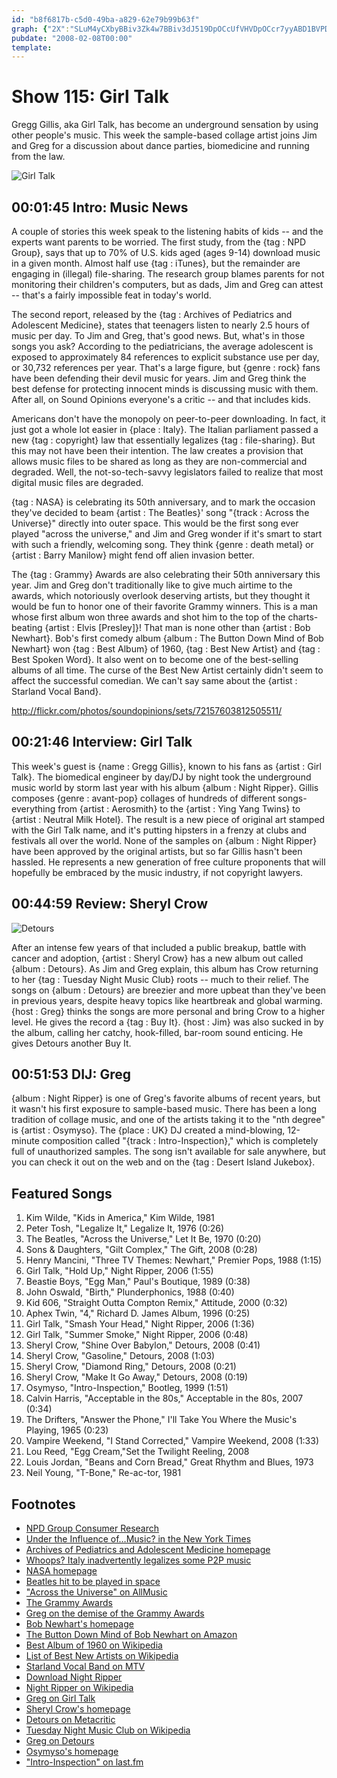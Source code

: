 ```yaml
---
id: "b8f6817b-c5d0-49ba-a829-62e79b99b63f"
graph: {"2X":"SLuM4yCXbyBBiv3Zk4w7BBiv3dJ519DpOCcUfVHVDpOCcr7yyABD1BVPDe8gBD1BVt7ySxJuF4NPDe8gBH7GWJuF4NJuF4NjDo38JuF4NUahol5xpvoUahol","10A":"LgJ3QjDw49BKZ42LgJ3QLgJ3QPsiV0","22Z":"92B90LWKftBFQuVLWKft97qipBHm1G97qipX6cfd","2EH":"1p46QTETHU6EKuoTETHU"}
pubdate: "2008-02-08T00:00"
template: 
---
```






# Show 115: Girl Talk

Gregg Gillis, aka Girl Talk, has become an underground sensation by using other people's music. This week the sample-based collage artist joins Jim and Greg for a discussion about dance parties, biomedicine and running from the law.

![Girl Talk](https://static.soundopinions.org/images/2008/girltalk.jpg)



## 00:01:45 Intro: Music News

A couple of stories this week speak to the listening habits of kids -- and the experts want parents to be worried. The first study, from the {tag : NPD Group}, says that up to 70% of U.S. kids aged (ages 9-14) download music in a given month. Almost half use {tag : iTunes}, but the remainder are engaging in (illegal) file-sharing. The research group blames parents for not monitoring their children's computers, but as dads, Jim and Greg can attest -- that's a fairly impossible feat in today's world.

The second report, released by the {tag : Archives of Pediatrics and Adolescent Medicine}, states that teenagers listen to nearly 2.5 hours of music per day. To Jim and Greg, that's good news. But, what's in those songs you ask? According to the pediatricians, the average adolescent is exposed to approximately 84 references to explicit substance use per day, or 30,732 references per year. That's a large figure, but {genre : rock} fans have been defending their devil music for years. Jim and Greg think the best defense for protecting innocent minds is discussing music with them. After all, on Sound Opinions everyone's a critic -- and that includes kids.

Americans don't have the monopoly on peer-to-peer downloading. In fact, it just got a whole lot easier in {place : Italy}. The Italian parliament passed a new {tag : copyright} law that essentially legalizes {tag : file-sharing}. But this may not have been their intention. The law creates a provision that allows music files to be shared as long as they are non-commercial and degraded. Well, the not-so-tech-savvy legislators failed to realize that most digital music files are degraded.

{tag : NASA} is celebrating its 50th anniversary, and to mark the occasion they've decided to beam {artist : The Beatles}' song "{track : Across the Universe}" directly into outer space. This would be the first song ever played "across the universe," and Jim and Greg wonder if it's smart to start with such a friendly, welcoming song. They think {genre : death metal} or {artist : Barry Manilow} might fend off alien invasion better.

The {tag : Grammy} Awards are also celebrating their 50th anniversary this year. Jim and Greg don't traditionally like to give much airtime to the awards, which notoriously overlook deserving artists, but they thought it would be fun to honor one of their favorite Grammy winners. This is a man whose first album won three awards and shot him to the top of the charts-beating {artist : Elvis [Presley]}! That man is none other than {artist : Bob Newhart}. Bob's first comedy album {album : The Button Down Mind of Bob Newhart} won {tag : Best Album} of 1960, {tag : Best New Artist} and {tag : Best Spoken Word}. It also went on to become one of the best-selling albums of all time. The curse of the Best New Artist certainly didn't seem to affect the successful comedian. We can't say same about the {artist : Starland Vocal Band}.

http://flickr.com/photos/soundopinions/sets/72157603812505511/



## 00:21:46 Interview: Girl Talk

This week's guest is {name : Gregg Gillis}, known to his fans as {artist : Girl Talk}. The biomedical engineer by day/DJ by night took the underground music world by storm last year with his album {album : Night Ripper}. Gillis composes {genre : avant-pop} collages of hundreds of different songs-everything from {artist : Aerosmith} to the {artist : Ying Yang Twins} to {artist : Neutral Milk Hotel}. The result is a new piece of original art stamped with the Girl Talk name, and it's putting hipsters in a frenzy at clubs and festivals all over the world. None of the samples on {album : Night Ripper} have been approved by the original artists, but so far Gillis hasn't been hassled. He represents a new generation of free culture proponents that will hopefully be embraced by the music industry, if not copyright lawyers.



## 00:44:59 Review: Sheryl Crow

![Detours](https://static.soundopinions.org/assets/115/22Z0.jpg)

After an intense few years of that included a public breakup, battle with cancer and adoption, {artist : Sheryl Crow} has a new album out called {album : Detours}. As Jim and Greg explain, this album has Crow returning to her {tag : Tuesday Night Music Club} roots -- much to their relief. The songs on {album : Detours} are breezier and more upbeat than they've been in previous years, despite heavy topics like heartbreak and global warming. {host : Greg} thinks the songs are more personal and bring Crow to a higher level. He gives the record a {tag : Buy It}. {host : Jim} was also sucked in by the album, calling her catchy, hook-filled, bar-room sound enticing. He gives Detours another Buy It.



## 00:51:53 DIJ: Greg

{album : Night Ripper} is one of Greg's favorite albums of recent years, but it wasn't his first exposure to sample-based music. There has been a long tradition of collage music, and one of the artists taking it to the "nth degree" is {artist : Osymyso}. The {place : UK} DJ created a mind-blowing, 12-minute composition called "{track : Intro-Inspection}," which is completely full of unauthorized samples. The song isn't available for sale anywhere, but you can check it out on the web and on the {tag : Desert Island Jukebox}.



## Featured Songs

1. Kim Wilde, "Kids in America," Kim Wilde, 1981
2. Peter Tosh, "Legalize It," Legalize It, 1976 (0:26)
3. The Beatles, "Across the Universe," Let It Be, 1970 (0:20)
4. Sons & Daughters, "Gilt Complex," The Gift, 2008 (0:28)
5. Henry Mancini, "Three TV Themes: Newhart," Premier Pops, 1988 (1:15)
6. Girl Talk, "Hold Up," Night Ripper, 2006 (1:55)
7. Beastie Boys, "Egg Man," Paul's Boutique, 1989 (0:38)
8. John Oswald, "Birth," Plunderphonics, 1988 (0:40)
9. Kid 606, "Straight Outta Compton Remix," Attitude, 2000 (0:32)
10. Aphex Twin, "4," Richard D. James Album, 1996 (0:25)
11. Girl Talk, "Smash Your Head," Night Ripper, 2006 (1:36)
12. Girl Talk, "Summer Smoke," Night Ripper, 2006 (0:48)
13. Sheryl Crow, "Shine Over Babylon," Detours, 2008 (0:41)
14. Sheryl Crow, "Gasoline," Detours, 2008 (1:03)
15. Sheryl Crow, "Diamond Ring," Detours, 2008 (0:21)
16. Sheryl Crow, "Make It Go Away," Detours, 2008 (0:19)
17. Osymyso, "Intro-Inspection," Bootleg, 1999 (1:51)
18. Calvin Harris, "Acceptable in the 80s," Acceptable in the 80s, 2007 (0:34)
19. The Drifters, "Answer the Phone," I'll Take You Where the Music's Playing, 1965 (0:23)
20. Vampire Weekend, "I Stand Corrected," Vampire Weekend, 2008 (1:33)
21. Lou Reed, "Egg Cream,"Set the Twilight Reeling, 2008
22. Louis Jordan, "Beans and Corn Bread," Great Rhythm and Blues, 1973
23. Neil Young, "T-Bone," Re-ac-tor, 1981



## Footnotes

- [NPD Group Consumer Research](http://www.npd.com/corpServlet?nextpage=corp_welcome.html)
- [Under the Influence of…Music? in the New York Times](http://well.blogs.nytimes.com/2008/02/05/under-the-influence-ofmusic/)
- [Archives of Pediatrics and Adolescent Medicine homepage](http://archpedi.ama-assn.org/)
- [Whoops? Italy inadvertently legalizes some P2P music](http://arstechnica.com/news.ars/post/20080201-whoopsitaly-inadvertently-legalizes-some-p2p-music.html)
- [NASA homepage](http://www.nasa.gov/)
- [Beatles hit to be played in space](http://news.bbc.co.uk/2/hi/entertainment/7221667.stm)
- ["Across the Universe" on AllMusic](http://www.allmusic.com/cg/amg.dll?p=amg&sql=33:jifexq8rldke)
- [The Grammy Awards](http://www.grammy.com/)
- [Greg on the demise of the Grammy Awards](http://leisureblogs.chicagotribune.com/turn_it_up/2008/02/in-an-era-witho.html#more)
- [Bob Newhart's homepage](http://www.bobnewhart.com/)
- [The Button Down Mind of Bob Newhart on Amazon](http://www.amazon.com/Button-Down-Mind-Bob-Newhart/dp/B000002MSU)
- [Best Album of 1960 on Wikipedia](http://en.wikipedia.org/wiki/Grammy_Awards_of_1961)
- [List of Best New Artists on Wikipedia](http://en.wikipedia.org/wiki/Grammy_Award_for_Best_New_Artist)
- [Starland Vocal Band on MTV](http://www.mtv.com/artists/starland-vocal-band/)
- [Download Night Ripper](http://illegal-art.net/girltalk/)
- [Night Ripper on Wikipedia](http://en.wikipedia.org/wiki/Night_Ripper)
- [Greg on Girl Talk](http://leisureblogs.chicagotribune.com/turn_it_up/2008/01/girl-talks-greg.html)
- [Sheryl Crow's homepage](http://www.sherylcrow.com/)
- [Detours on Metacritic](http://www.metacritic.com/music/artists/crowsheryl/detours?q=sheryl%20crow)
- [Tuesday Night Music Club on Wikipedia](http://en.wikipedia.org/wiki/Tuesday_Night_Music_Club)
- [Greg on Detours](http://leisureblogs.chicagotribune.com/turn_it_up/2008/02/sheryl-crow-tak.html#more)
- [Osymyso's homepage](http://www.osymyso.com/)
- ["Intro-Inspection" on last.fm](http://www.last.fm/music/Osymyso/_/Intro-Inspection)